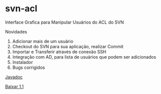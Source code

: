 # svn-acl
Interface Grafica para Manipular Usuários do ACL do SVN

Novidades
 1. Adicionar mais de um usuário
 2. Checkout do SVN para sua aplicação, realizar Commit
 3. Importar e Transferir através de conexão SSH
 4. Integração com AD, para lista de usuários que podem ser adicionados
 5. Instalador
 6. Bugs corrigidos
 
[Javadoc](https://rawgit.com/Lhuckaz/svn-acl/v.1.1/svn-acl/doc/index.html)

[Baixar 1.1](https://github.com/Lhuckaz/svn-acl/blob/v.1.1/svn-acl-1.1.exe?raw=true)
